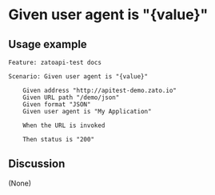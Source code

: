 
Given user agent is "{value}"
=============================================================================================================

Usage example
-------------

```
Feature: zatoapi-test docs

Scenario: Given user agent is "{value}"

    Given address "http://apitest-demo.zato.io"
    Given URL path "/demo/json"
    Given format "JSON"
    Given user agent is "My Application"

    When the URL is invoked

    Then status is "200"
```

Discussion
----------

(None)